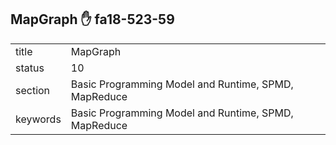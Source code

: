 ## MapGraph :hand: fa18-523-59


|          |                                                      |
| -------- | ---------------------------------------------------- |
| title    | MapGraph                                             | 
| status   | 10                                                   |
| section  | Basic Programming Model and Runtime, SPMD, MapReduce |
| keywords | Basic Programming Model and Runtime, SPMD, MapReduce |





